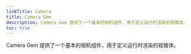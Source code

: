 ```yaml
---
linkTitle: Camera
title: Camera Gem
description: Camera Gem 提供了一个基本的相机组件，用于定义运行时渲染的视锥体。
toc: true
---
```


Camera Gem 提供了一个基本的相机组件，用于定义运行时渲染的视锥体。

